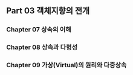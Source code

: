 Part 03 객체지향의 전개
---

### Chapter 07 상속의 이해

### Chapter 08 상속과 다형성

### Chapter 09 가상(Virtual)의 원리와 다중상속